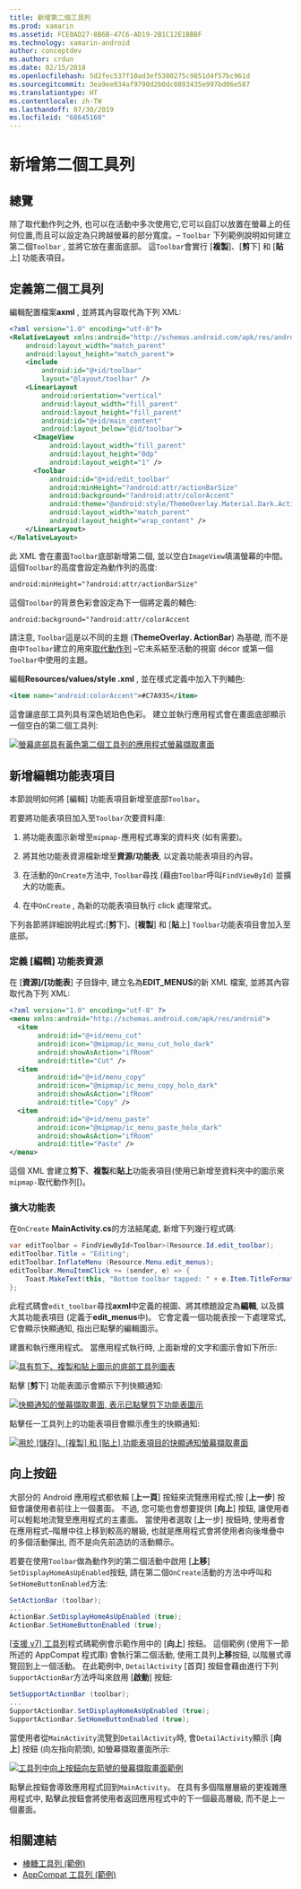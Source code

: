 ```yaml
---
title: 新增第二個工具列
ms.prod: xamarin
ms.assetid: FCE0AD27-8B6B-47C6-AD19-2B1C12E1BBBF
ms.technology: xamarin-android
author: conceptdev
ms.author: crdun
ms.date: 02/15/2018
ms.openlocfilehash: 5d2fec537f10ad3ef5300275c9851d4f57bc961d
ms.sourcegitcommit: 3ea9ee034af9790d2b0dc0893435e997bd06e587
ms.translationtype: HT
ms.contentlocale: zh-TW
ms.lasthandoff: 07/30/2019
ms.locfileid: "68645160"
---
```

# <a name="adding-a-second-toolbar"></a>新增第二個工具列


## <a name="overview"></a>總覽 

除了取代動作列之外, 也可以在活動中多次使用它,它可以自訂以放置在螢幕上的任何位置,而且可以設定為只跨越螢幕的部分寬度。&ndash; `Toolbar` 下列範例說明如何建立第二個`Toolbar` , 並將它放在畫面底部。 這`Toolbar`會實行 [**複製**]、[**剪**下] 和 [**貼**上] 功能表項目。 


## <a name="define-the-second-toolbar"></a>定義第二個工具列 

編輯配置檔案**axml** , 並將其內容取代為下列 XML:

```xml
<?xml version="1.0" encoding="utf-8"?>
<RelativeLayout xmlns:android="http://schemas.android.com/apk/res/android"
    android:layout_width="match_parent"
    android:layout_height="match_parent">
    <include
        android:id="@+id/toolbar"
        layout="@layout/toolbar" />
    <LinearLayout
        android:orientation="vertical"
        android:layout_width="fill_parent"
        android:layout_height="fill_parent"
        android:id="@+id/main_content"
        android:layout_below="@id/toolbar">
      <ImageView
          android:layout_width="fill_parent"
          android:layout_height="0dp"
          android:layout_weight="1" />
      <Toolbar
          android:id="@+id/edit_toolbar"
          android:minHeight="?android:attr/actionBarSize"
          android:background="?android:attr/colorAccent"
          android:theme="@android:style/ThemeOverlay.Material.Dark.ActionBar"
          android:layout_width="match_parent"
          android:layout_height="wrap_content" />
    </LinearLayout>
</RelativeLayout>
```

此 XML 會在畫面`Toolbar`底部新增第二個, 並以空白`ImageView`填滿螢幕的中間。 這個`Toolbar`的高度會設定為動作列的高度: 

```xml
android:minHeight="?android:attr/actionBarSize"
```

這個`Toolbar`的背景色彩會設定為下一個將定義的輔色:

```xml
android:background="?android:attr/colorAccent
```

請注意, `Toolbar`這是以不同的主題 (**ThemeOverlay. ActionBar**) 為基礎, 而不是由中`Toolbar`建立的用來[取代動作列](~/android/user-interface/controls/tool-bar/replacing-the-action-bar.md) &ndash;它未系結至活動的視窗 décor 或第一個`Toolbar`中使用的主題。

編輯**Resources/values/style .xml** , 並在樣式定義中加入下列輔色: 

```xml
<item name="android:colorAccent">#C7A935</item>
```

這會讓底部工具列具有深色琥珀色色彩。 建立並執行應用程式會在畫面底部顯示一個空白的第二個工具列: 

[![螢幕底部具有黃色第二個工具列的應用程式螢幕擷取畫面](adding-a-second-toolbar-images/01-second-toolbar-sml.png)](adding-a-second-toolbar-images/01-second-toolbar.png#lightbox)


 
## <a name="add-edit-menu-items"></a>新增編輯功能表項目 

本節說明如何將 [編輯] 功能表項目新增至底部`Toolbar`。 

若要將功能表項目加入至`Toolbar`次要資料庫: 

1.  將功能表圖示新增至`mipmap-`應用程式專案的資料夾 (如有需要)。

2.  將其他功能表資源檔新增至**資源/功能表**, 以定義功能表項目的內容。 

3.  在活動的`OnCreate`方法中, `Toolbar`尋找 (藉由`Toolbar`呼叫`FindViewById`) 並擴大的功能表。

4.  在中`OnCreate` , 為新的功能表項目執行 click 處理常式。 

下列各節將詳細說明此程式:[**剪**下]、[**複製**] 和 [**貼**上] `Toolbar`功能表項目會加入至底部。 



### <a name="define-the-edit-menu-resource"></a>定義 [編輯] 功能表資源

在 [**資源]/[功能表**] 子目錄中, 建立名為**EDIT_MENUS**的新 XML 檔案, 並將其內容取代為下列 XML:

```xml
<?xml version="1.0" encoding="utf-8" ?>
<menu xmlns:android="http://schemas.android.com/apk/res/android">
  <item
       android:id="@+id/menu_cut"
       android:icon="@mipmap/ic_menu_cut_holo_dark"
       android:showAsAction="ifRoom"
       android:title="Cut" />
  <item
       android:id="@+id/menu_copy"
       android:icon="@mipmap/ic_menu_copy_holo_dark"
       android:showAsAction="ifRoom"
       android:title="Copy" />
  <item
       android:id="@+id/menu_paste"
       android:icon="@mipmap/ic_menu_paste_holo_dark"
       android:showAsAction="ifRoom"
       android:title="Paste" />
</menu>
```

這個 XML 會建立**剪下**、**複製**和**貼上**功能表項目(使用已新增至資料夾中的圖示來`mipmap-`取代動作列[)。



### <a name="inflate-the-menus"></a>擴大功能表

在`OnCreate` **MainActivity.cs**的方法結尾處, 新增下列幾行程式碼: 

```csharp
var editToolbar = FindViewById<Toolbar>(Resource.Id.edit_toolbar);
editToolbar.Title = "Editing";
editToolbar.InflateMenu (Resource.Menu.edit_menus);
editToolbar.MenuItemClick += (sender, e) => {
    Toast.MakeText(this, "Bottom toolbar tapped: " + e.Item.TitleFormatted, ToastLength.Short).Show();
};
```

此程式碼會`edit_toolbar`尋找**axml**中定義的視圖、將其標題設定為**編輯**, 以及擴大其功能表項目 (定義于**edit_menus**中)。 它會定義一個功能表按一下處理常式, 它會顯示快顯通知, 指出已點擊的編輯圖示。 

建置和執行應用程式。 當應用程式執行時, 上面新增的文字和圖示會如下所示: 

[![具有剪下、複製和貼上圖示的底部工具列圖表](adding-a-second-toolbar-images/02-bottom-toolbar-sml.png)](adding-a-second-toolbar-images/02-bottom-toolbar.png#lightbox)

點擊 [**剪**下] 功能表圖示會顯示下列快顯通知: 

[![快顯通知的螢幕擷取畫面, 表示已點擊剪下功能表圖示](adding-a-second-toolbar-images/03-bottom-tapped-sml.png)](adding-a-second-toolbar-images/03-bottom-tapped.png#lightbox)

點擊任一工具列上的功能表項目會顯示產生的快顯通知: 

[![用於 [儲存]、[複製] 和 [貼上] 功能表項目的快顯通知螢幕擷取畫面](adding-a-second-toolbar-images/04-menu-action-sml.png)](adding-a-second-toolbar-images/04-menu-action.png#lightbox)



## <a name="the-up-button"></a>向上按鈕 

大部分的 Android 應用程式都依賴 [**上一頁**] 按鈕來流覽應用程式;按 [**上一步**] 按鈕會讓使用者前往上一個畫面。
不過, 您可能也會想要提供 [**向上**] 按鈕, 讓使用者可以輕鬆地流覽至應用程式的主畫面。 當使用者選取 [**上**一步] 按鈕時, 使用者會在應用程式&ndash;階層中往上移到較高的層級, 也就是應用程式會將使用者向後堆疊中的多個活動彈出, 而不是向先前造訪的活動顯示。 

若要在使用`Toolbar`做為動作列的第二個活動中啟用 [**上移**] `SetDisplayHomeAsUpEnabled`按鈕, 請在第二個`OnCreate`活動的方法中呼叫和`SetHomeButtonEnabled`方法:

```csharp
SetActionBar (toolbar);
...
ActionBar.SetDisplayHomeAsUpEnabled (true);
ActionBar.SetHomeButtonEnabled (true);
```

[[支援 v7] 工具列](https://docs.microsoft.com/samples/xamarin/monodroid-samples/supportv7-appcompat-toolbar)程式碼範例會示範作用中的 [**向上**] 按鈕。 這個範例 (使用下一節所述的 AppCompat 程式庫) 會執行第二個活動, 使用工具列**上移**按鈕, 以階層式導覽回到上一個活動。 在此範例中, `DetailActivity` [首頁] 按鈕會藉由進行下列`SupportActionBar`方法呼叫來啟用 [**啟動**] 按鈕: 

```csharp
SetSupportActionBar (toolbar);
...
SupportActionBar.SetDisplayHomeAsUpEnabled (true);
SupportActionBar.SetHomeButtonEnabled (true);
```

當使用者從`MainActivity`流覽到`DetailActivity`時, 會`DetailActivity`顯示 [**向上**] 按鈕 (向左指向箭頭), 如螢幕擷取畫面所示:

[![工具列中向上按鈕向左箭號的螢幕擷取畫面範例](adding-a-second-toolbar-images/05-up-button-sml.png)](adding-a-second-toolbar-images/05-up-button.png#lightbox)

點擊此按鈕會導致應用程式回到`MainActivity`。 在具有多個階層層級的更複雜應用程式中, 點擊此按鈕會將使用者返回應用程式中的下一個最高層級, 而不是上一個畫面。 



## <a name="related-links"></a>相關連結

- [棒糖工具列 (範例)](https://docs.microsoft.com/samples/xamarin/monodroid-samples/android50-toolbar)
- [AppCompat 工具列 (範例)](https://docs.microsoft.com/samples/xamarin/monodroid-samples/supportv7-appcompat-toolbar)
